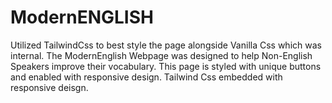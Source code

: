 # ModernENGLISH
Utilized TailwindCss to best style the page alongside Vanilla Css which was internal. 
The ModernEnglish Webpage was designed to help Non-English Speakers improve their vocabulary.
This page is styled with unique buttons and enabled with responsive design.
Tailwind Css embedded with responsive deisgn.
